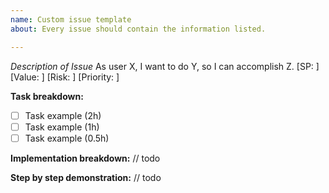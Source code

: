 ```yaml
---
name: Custom issue template
about: Every issue should contain the information listed.

---
```


*Description of Issue*
As user X, I want to do Y, so I can accomplish Z.
[SP: ]
[Value: ]
[Risk: ]
[Priority: ]

**Task breakdown:**
- [ ] Task example (2h)
- [ ] Task example (1h)
- [ ] Task example (0.5h)

**Implementation breakdown:**
// todo

**Step by step demonstration:**
// todo
